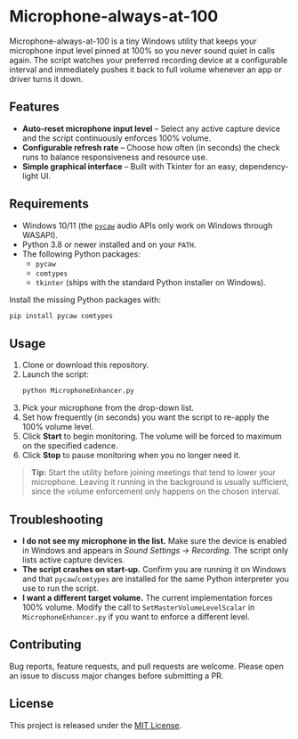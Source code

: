 # Microphone-always-at-100

Microphone-always-at-100 is a tiny Windows utility that keeps your microphone input level pinned at 100% so you never sound quiet in calls again. The script watches your preferred recording device at a configurable interval and immediately pushes it back to full volume whenever an app or driver turns it down.

## Features
- **Auto-reset microphone input level** – Select any active capture device and the script continuously enforces 100% volume.
- **Configurable refresh rate** – Choose how often (in seconds) the check runs to balance responsiveness and resource use.
- **Simple graphical interface** – Built with Tkinter for an easy, dependency-light UI.

## Requirements
- Windows 10/11 (the [`pycaw`](https://github.com/AndreMiras/pycaw) audio APIs only work on Windows through WASAPI).
- Python 3.8 or newer installed and on your `PATH`.
- The following Python packages:
  - `pycaw`
  - `comtypes`
  - `tkinter` (ships with the standard Python installer on Windows).

Install the missing Python packages with:

```bash
pip install pycaw comtypes
```

## Usage
1. Clone or download this repository.
2. Launch the script:
   ```bash
   python MicrophoneEnhancer.py
   ```
3. Pick your microphone from the drop-down list.
4. Set how frequently (in seconds) you want the script to re-apply the 100% volume level.
5. Click **Start** to begin monitoring. The volume will be forced to maximum on the specified cadence.
6. Click **Stop** to pause monitoring when you no longer need it.

> **Tip:** Start the utility before joining meetings that tend to lower your microphone. Leaving it running in the background is usually sufficient, since the volume enforcement only happens on the chosen interval.

## Troubleshooting
- **I do not see my microphone in the list.** Make sure the device is enabled in Windows and appears in *Sound Settings → Recording*. The script only lists active capture devices.
- **The script crashes on start-up.** Confirm you are running it on Windows and that `pycaw`/`comtypes` are installed for the same Python interpreter you use to run the script.
- **I want a different target volume.** The current implementation forces 100% volume. Modify the call to `SetMasterVolumeLevelScalar` in `MicrophoneEnhancer.py` if you want to enforce a different level.

## Contributing
Bug reports, feature requests, and pull requests are welcome. Please open an issue to discuss major changes before submitting a PR.

## License
This project is released under the [MIT License](LICENSE).
